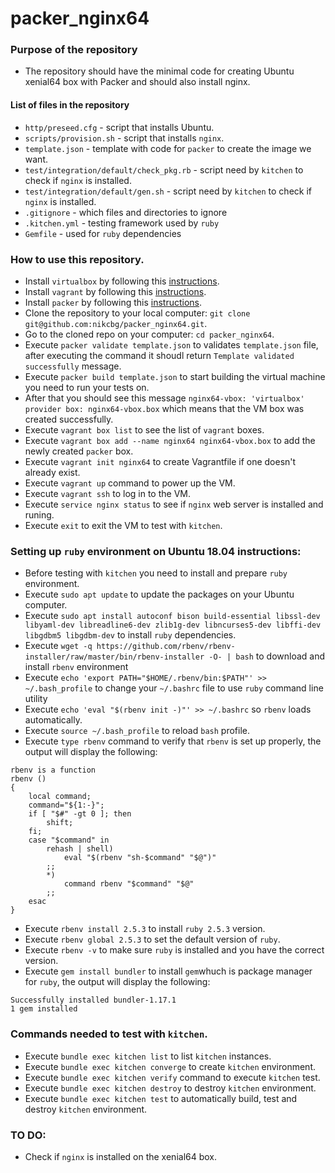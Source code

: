 # packer_nginx64

### Purpose of the repository 
- The repository should have the minimal code for creating Ubuntu xenial64 box with Packer and should also install nginx.

#### List of files in the repository

- `http/preseed.cfg` - script that installs Ubuntu.
- `scripts/provision.sh` - script that installs `nginx`.
- `template.json` - template with code for `packer` to create the image we want.
- `test/integration/default/check_pkg.rb` - script need by `kitchen` to check if `nginx` is installed. 
- `test/integration/default/gen.sh` - script need by `kitchen` to check if `nginx` is installed. 
- `.gitignore` - which files and directories to ignore
- `.kitchen.yml` - testing framework used by `ruby`
- `Gemfile` - used for `ruby` dependencies

### How to use this repository.
- Install `virtualbox` by following this [instructions](https://www.virtualbox.org/wiki/Downloads).
- Install `vagrant` by following this [instructions](https://www.vagrantup.com/docs/installation/).
- Install `packer` by following this [instructions](https://www.packer.io/intro/getting-started/install.html).
- Clone the repository to your local computer: `git clone git@github.com:nikcbg/packer_nginx64.git`.
- Go to the cloned repo on your computer: `cd packer_nginx64`.
- Execute `packer validate template.json` to validates `template.json` file, after executing the command it shoudl return `Template validated successfully` message. 
- Execute `packer build template.json`  to start building the virtual machine you need to run your tests on. 
- After that you should see this message `nginx64-vbox: 'virtualbox' provider box: nginx64-vbox.box` which means that the VM box was created successfully.
- Execute `vagrant box list` to see the list of `vagrant` boxes.
- Execute `vagrant box add --name nginx64 nginx64-vbox.box`  to add the newly created `packer` box. 
- Execute `vagrant init nginx64` to create Vagrantfile if one doesn't already exist.  
- Execute `vagrant up` command to power up the VM.
- Execute `vagrant ssh` to log in to the VM.
- Execute `service nginx status` to see if `nginx` web server is installed and runing. 
- Execute `exit` to exit the VM to test with `kitchen`.

### Setting up `ruby` environment on Ubuntu 18.04 instructions:
- Before testing with `kitchen` you need to install and prepare `ruby` environment.
- Execute `sudo apt update` to update the packages on your Ubuntu computer. 
- Execute `sudo apt install autoconf bison build-essential libssl-dev libyaml-dev libreadline6-dev zlib1g-dev libncurses5-dev libffi-dev libgdbm5 libgdbm-dev` to install `ruby` dependencies.
- Execute `wget -q https://github.com/rbenv/rbenv-installer/raw/master/bin/rbenv-installer -O- | bash` to download and install `rbenv` environment
- Execute `echo 'export PATH="$HOME/.rbenv/bin:$PATH"' >> ~/.bash_profile` to change your `~/.bashrc` file to use `ruby` command line utility 
- Execute `echo 'eval "$(rbenv init -)"' >> ~/.bashrc` so `rbenv` loads automatically.
- Execute `source ~/.bash_profile` to reload `bash` profile.
- Execute `type rbenv` command to verify that `rbenv` is set up properly, the output will display the following:
```
rbenv is a function
rbenv ()
{
    local command;
    command="${1:-}";
    if [ "$#" -gt 0 ]; then
        shift;
    fi;
    case "$command" in
        rehash | shell)
            eval "$(rbenv "sh-$command" "$@")"
        ;;
        *)
            command rbenv "$command" "$@"
        ;;
    esac
}
```

- Execute `rbenv install 2.5.3` to install `ruby 2.5.3` version.
- Execute `rbenv global 2.5.3` to set the default version of `ruby`.
- Execute `rbenv -v` to make sure `ruby` is installed and you have the correct version.
- Execute `gem install bundler` to install `gem`whuch is package manager for `ruby`, the output will display the following:
```
Successfully installed bundler-1.17.1
1 gem installed
```

### Commands needed to test with `kitchen`.
- Execute `bundle exec kitchen list` to list `kitchen` instances.
- Execute `bundle exec kitchen converge` to create `kitchen` environment.
- Execute `bundle exec kitchen verify` command to execute `kitchen` test.
- Execute `bundle exec kitchen destroy` to destroy `kitchen` environment.
- Execute `bundle exec kitchen test` to automatically build, test and destroy `kitchen` environment.

### TO DO:
- Check if `nginx` is installed on the xenial64 box.
